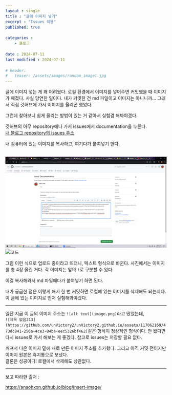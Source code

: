 ```yaml
---
layout : single
title : "글에 이미지 넣기"
excerpt : "Issues 이용"
published: true

categories : 
    - 블로그
  
date : 2024-07-11
last modified : 2024-07-11

# header:
#   teaser: /assets/images/random_image1.jpg
---
```


글에 이미지 넣는 게 꽤 어려웠다. 로컬 환경에서 이미지를 넣어주면 커밋했을 때 이미지가 깨졌다. 사실 당연한 일이다. 내가 커밋한 건 md 파일이고 이미지는 아니니까... 그래서 직접 깃허브에 가서 이미지를 올리곤 했었다.  

그런데 찾아보니 쉽게 올리는 방법이 있는 거 같아서 실험겸 해봐야겠다.

깃허브의 아무 repository에나 가서 issues에서 documentation을 누른다.   
[내 블로그 repository의 issues 주소](https://github.com/unvictory2/unVictory2.github.io/issues/new/choose)

내 컴퓨터에 있는 이미지를 복사하고, 여기다가 붙여넣기 한다.
<br/><br/>

![alt text](image.png)
![코드](https://github.com/unvictory2/unVictory2.github.io/assets/117062169/cb5396ec-cde3-4b1b-b7a5-217d2778a7bf)

그럼 이런 식으로 업로드 중이라고 뜨더니, 텍스트 형식으로 바뀐다. 사진에서는 이미지를 총 4장 올린 거다. 각 이미지는 앞의 `!`로 구분할 수 있다.  

이걸 복사해와서 md 파일에다가 붙여넣기 하면 된다.

내가 궁금한 점은 이렇게 해서 한 번 커밋하면 로컬에 있는 이미지를 삭제해도 되는지다. 이 글에 있는 이미지로 먼저 실험해봐야겠다.

----
일단 지금 이 글의 이미지 주소는 `![alt text](image.png)`라고 떴었는데,  
`![제목 없음213](https://github.com/unVictory2/unVictory2.github.io/assets/117062169/473dc841-256a-4ce3-84ba-eec5326bf462)`같은 형식이 정상적인 형식이다. 안 됐다면 다시 issues로 가서 해보는 게 좋겠다. 참고로 issues는 저장할 필요 없다.  

깨져서 나온 이미지 밑에 새로 만든 이미지 주소를 추가했다. 그리고 아직 커밋 전이지만 이미지 원본은 휴지통으로 보냈다.  
결론은 성공이다! 로컬에서 삭제해도 상관없다.  

<hr>
보고 따라한 출처 :  
 
https://ansohxxn.github.io/blog/insert-image/